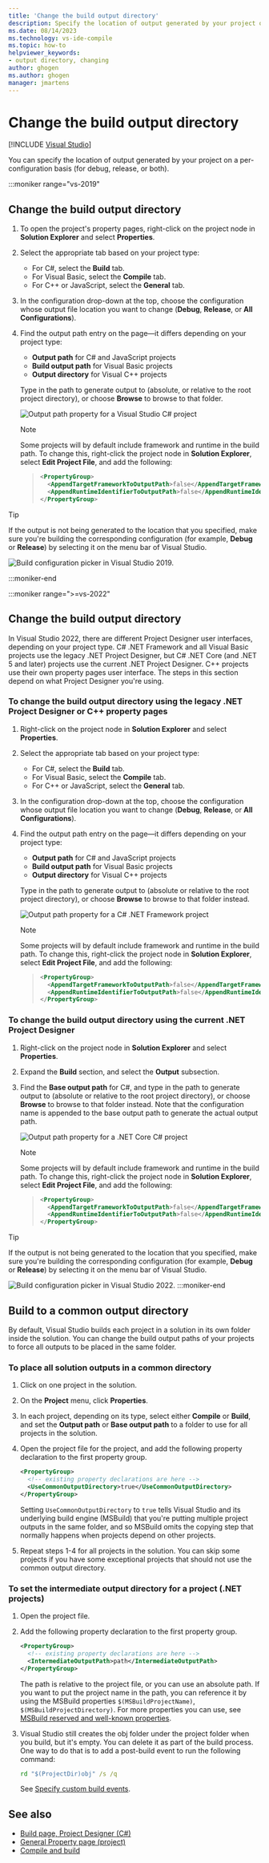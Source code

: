 ```yaml
---
title: 'Change the build output directory'
description: Specify the location of output generated by your project on a per-configuration basis (for debug, release, or both) in Visual Studio.
ms.date: 08/14/2023
ms.technology: vs-ide-compile
ms.topic: how-to
helpviewer_keywords:
- output directory, changing
author: ghogen
ms.author: ghogen
manager: jmartens
---
```

# Change the build output directory

 [!INCLUDE [Visual Studio](~/includes/applies-to-version/vs-windows-only.md)]

You can specify the location of output generated by your project on a per-configuration basis (for debug, release, or both).

:::moniker range="vs-2019"
## Change the build output directory

1. To open the project's property pages, right-click on the project node in **Solution Explorer** and select **Properties**.

2. Select the appropriate tab based on your project type:

   - For C#, select the **Build** tab.
   - For Visual Basic, select the **Compile** tab.
   - For C++ or JavaScript, select the **General** tab.

3. In the configuration drop-down at the top, choose the configuration whose output file location you want to change (**Debug**, **Release**, or **All Configurations**).

4. Find the output path entry on the page&mdash;it differs depending on your project type:

   - **Output path** for C# and JavaScript projects
   - **Build output path** for Visual Basic projects
   - **Output directory** for Visual C++ projects

   Type in the path to generate output to (absolute, or relative to the root project directory), or choose **Browse** to browse to that folder.

   ![Output path property for a Visual Studio C# project](media/output-path.png)
   
   > [!NOTE]
   > Some projects will by default include framework and runtime in the build path. To change this, right-click the project node in **Solution Explorer**, select **Edit Project File**, and add the following:

   > ```xml
   > <PropertyGroup>
   >   <AppendTargetFrameworkToOutputPath>false</AppendTargetFrameworkToOutputPath>
   >   <AppendRuntimeIdentifierToOutputPath>false</AppendRuntimeIdentifierToOutputPath>
   > </PropertyGroup>
   > ```

> [!TIP]
> If the output is not being generated to the location that you specified, make sure you're building the corresponding configuration (for example, **Debug** or **Release**) by selecting it on the menu bar of Visual Studio.
>
> ![Build configuration picker in Visual Studio 2019.](media/build-configuration-chooser.png)

:::moniker-end

:::moniker range=">=vs-2022"
## Change the build output directory

In Visual Studio 2022, there are different Project Designer user interfaces, depending on your project type. C# .NET Framework and all Visual Basic projects use the legacy .NET Project Designer, but C# .NET Core (and .NET 5 and later) projects use the current .NET Project Designer. C++ projects use their own property pages user interface. The steps in this section depend on what Project Designer you're using.

### To change the build output directory using the legacy .NET Project Designer or C++ property pages

1. Right-click on the project node in **Solution Explorer** and select **Properties**.

1. Select the appropriate tab based on your project type:

   - For C#, select the **Build** tab.
   - For Visual Basic, select the **Compile** tab.
   - For C++ or JavaScript, select the **General** tab.

1. In the configuration drop-down at the top, choose the configuration whose output file location you want to change (**Debug**, **Release**, or **All Configurations**).

1. Find the output path entry on the page&mdash;it differs depending on your project type:

   - **Output path** for C# and JavaScript projects
   - **Build output path** for Visual Basic projects
   - **Output directory** for Visual C++ projects

   Type in the path to generate output to (absolute or relative to the root project directory), or choose **Browse** to browse to that folder instead.

   ![Output path property for a C# .NET Framework project](media/output-path.png)

   > [!NOTE]
   > Some projects will by default include framework and runtime in the build path. To change this, right-click the project node in **Solution Explorer**, select **Edit Project File**, and add the following:

   > ```xml
   > <PropertyGroup>
   >   <AppendTargetFrameworkToOutputPath>false</AppendTargetFrameworkToOutputPath>
   >   <AppendRuntimeIdentifierToOutputPath>false</AppendRuntimeIdentifierToOutputPath>
   > </PropertyGroup>
   > ```

### To change the build output directory using the current .NET Project Designer

1. Right-click on the project node in **Solution Explorer** and select **Properties**.

1. Expand the **Build** section, and select the **Output** subsection.

1. Find the **Base output path** for C#, and type in the path to generate output to (absolute or relative to the root project directory), or choose **Browse** to browse to that folder instead. Note that the configuration name is appended to the base output path to generate the actual output path.

   ![Output path property for a .NET Core C# project](media/vs-2022/output-path.png)

   > [!NOTE]
   > Some projects will by default include framework and runtime in the build path. To change this, right-click the project node in **Solution Explorer**, select **Edit Project File**, and add the following:

   > ```xml
   > <PropertyGroup>
   >   <AppendTargetFrameworkToOutputPath>false</AppendTargetFrameworkToOutputPath>
   >   <AppendRuntimeIdentifierToOutputPath>false</AppendRuntimeIdentifierToOutputPath>
   > </PropertyGroup>
   > ```

> [!TIP]
> If the output is not being generated to the location that you specified, make sure you're building the corresponding configuration (for example, **Debug** or **Release**) by selecting it on the menu bar of Visual Studio.
>
> ![Build configuration picker in Visual Studio 2022.](media/vs-2022/build-configuration-chooser.png)
:::moniker-end

## Build to a common output directory

By default, Visual Studio builds each project in a solution in its own folder inside the solution. You can change the build output paths of your projects to force all outputs to be placed in the same folder.

### To place all solution outputs in a common directory

1. Click on one project in the solution.

2. On the **Project** menu, click **Properties**.

3. In each project, depending on its type, select either **Compile** or **Build**, and set the **Output path** or **Base output path** to a folder to use for all projects in the solution.

4. Open the project file for the project, and add the following property declaration to the first property group.

   ```xml
   <PropertyGroup>
     <!-- existing property declarations are here -->
     <UseCommonOutputDirectory>true</UseCommonOutputDirectory>
   </PropertyGroup>
   ```

   Setting `UseCommonOutputDirectory` to `true` tells Visual Studio and its underlying build engine (MSBuild) that you're putting multiple project outputs in the same folder, and so MSBuild omits the copying step that normally happens when projects depend on other projects.

5. Repeat steps 1-4 for all projects in the solution. You can skip some projects if you have some exceptional projects that should not use the common output directory.

### To set the intermediate output directory for a project (.NET projects)

1. Open the project file.

1. Add the following property declaration to the first property group.

   ```xml
   <PropertyGroup>
     <!-- existing property declarations are here -->
     <IntermediateOutputPath>path</IntermediateOutputPath>
   </PropertyGroup>
   ```

   The path is relative to the project file, or you can use an absolute path. If you want to put the project name in the path, you can reference it by using the MSBuild properties `$(MSBuildProjectName)`, `$(MSBuildProjectDirectory)`. For more properties you can use, see [MSBuild reserved and well-known properties](../msbuild/msbuild-reserved-and-well-known-properties.md).

1. Visual Studio still creates the obj folder under the project folder when you build, but it's empty. You can delete it as part of the build process. One way to do that is to add a post-build event to run the following command:

   ```cmd
   rd "$(ProjectDir)obj" /s /q
   ```

   See [Specify custom build events](specifying-custom-build-events-in-visual-studio.md).

## See also

- [Build page, Project Designer (C#)](../ide/reference/build-page-project-designer-csharp.md)
- [General Property page (project)](/cpp/build/reference/general-property-page-project)
- [Compile and build](../ide/compiling-and-building-in-visual-studio.md)
